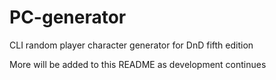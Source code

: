# PC-generator
CLI random player character generator for DnD fifth edition 

More will be added to this README as development continues
